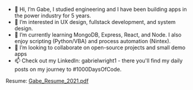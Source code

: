 - 👋 Hi, I’m Gabe, I studied engineering and I have been building apps in the power industry for 5 years.
- 👀 I’m interested in UX design, fullstack development, and system design. 
- 🌱 I’m currently learning MongoDB, Express, React, and Node. I also enjoy scripting (Python/VBA) and process automation (Nintex).
- 💞️ I’m looking to collaborate on open-source projects and small demo apps
- 📫 Check out my LinkedIn: gabrielwright1 - there you'll find my daily posts on my journey to #1000DaysOfCode.

Resume: [Gabe_Resume_2021.pdf](https://github.com/gabrielwright1/gabrielwright1/files/6795477/Gabe_Resume_2021.pdf)

<!---
gabrielwright1/gabrielwright1 is a ✨ special ✨ repository because its `README.md` (this file) appears on your GitHub profile.
You can click the Preview link to take a look at your changes.
--->
